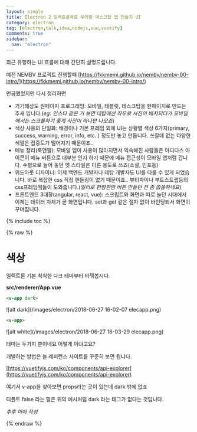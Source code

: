 ```yaml
---
layout: single
title: Electron 2 일렉트론뷰로 우아한 데스크탑 앱 만들기 UI
category: electron
tag: [electron,talk,idea,nodejs,vue,vuetify]
comments: true
sidebar:
  nav: "electron"
---
```


최근 유행하는 UI 흐름에 대해 간단히 설명드립니다.

예전 NEMBV 프로젝트 진행할때 [https://fkkmemi.github.io/nembv/nembv-00-intro/](https://fkkmemi.github.io/nembv/nembv-00-intro/)

언급했었지만 다시 정리하면 

- 기기해상도 원페이지 프로그래밍: 모바일, 태블릿, 데스크탑을 한페이지로 만드는 추새 입니다.(_eg: 인스타 같은 거 보면 데탑에선 좌우로 사진이 배치되다가 모바일에서는 스크롤하기 좋게 사진이 하나만 나오죠_)
- 색상 사용의 단일화: 배경이나 기본 프레임 외에 UI는 상황별 색상 6가지(primary, success, warning, error, info, etc..) 정도만 놓고 만듭니다. 쓰잘데 없는 다양한 색깔은 집중도가 떨어지기 때문이죠..
- 메뉴 정리(룩앤필): 모바일 앱이 사용이 많아지면서 익숙해진 사람들은 아디다스 아이콘이 메뉴 버튼으로 대부분 인지 하기 때문에 메뉴 접근성이 모바일 앱처럼 갑니다. 수평으로 늘어 놓던 옛 스타일은 다른 용도로 쓰죠(소셜, 인포등)
- 위드아웃 디자이너: 이제 백엔드 개발자나 데탑 개발자도 UI를 다룰 수 있게 되었습니다. 바로 복잡한 css 직접 핸들링이 없기 때문이죠.. 뷰티파이나 부트스트랩등의 css프레임웤들이 도와줍니다.(_일러로 한땀한땀 버튼 만들던 전 좀 씁쓸하네요_)
- 프론트엔드 3대장(angular, react, vue): 스크립트와 화면과 따로 놀던 시대에서 이제는 데이터 자체가 곧 화면입니다. set과 get 같은 절차 없이 바인딩되서 화면이 꾸며집니다.     

{% include toc %}

{% raw %}

# 색상

일렉트론 기본 칙칙한 다크 테마부터 바꿔봅시다.

**src/renderer/App.vue**    
```html
<v-app dark>
```
![alt dark](/images/electron/2018-06-27 16-02-07 elecapp.png)

```html
<v-app>
```
![alt white](/images/electron/2018-06-27 16-03-29 elecapp.png)

테마는 두가지 뿐이네요 어떻게 아냐고요?

개발하는 방법은 늘 레퍼런스 사이트를 꾸준히 보면 됩니다.

[https://vuetifyjs.com/ko/components/api-explorer](https://vuetifyjs.com/ko/components/api-explorer)

여기서 v-app을 찾아보면 props라는 곳이 있는데 dark 밖에 없죠

디폴트 false 라는 말은 위의 예시처럼 dark 라는 태그가 없다는 것입니다. 

*추후 이어 작성*

{% endraw %}